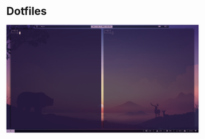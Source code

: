 # Dotfiles
![preview-clean](https://github.com/Di-KaZ/Dotfiles/blob/master/screenshot/Screenshot_1.png)
